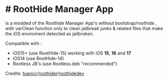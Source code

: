# # RootHide Manager App
is a modded of the Roothide Manager App's without bootstrap/roothide , with varClean function only to clean jailbreak junks & related files that make the iOS enviroment detected as jailbroken.

Compatible with :
- iOS15+ (use RootHide-15)
  working with iOS **15**, **16** and **17**
- iOS14 (use RootHide-14)
- Rootless JB's (use Rootless.deb "recommended")

Credits: [tuancc](https://new.reddit.com/user/tuanxx/)/[roothider](https://github.com/roothider)/[roothidedev](https://twitter.com/RootHideDev)
